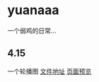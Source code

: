 # yuanaaa
一个弱鸡的日常...

## 4.15     
一个轮播图 [文件地址](https://github.com/wuyuanaaa/yuanaaa/tree/master/slider)    [页面预览](https://wuyuanaaa.github.io/yuanaaa/slider/index.html)
